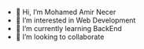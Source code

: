 - 👋 Hi, I’m Mohamed Amir Necer
- 👀 I’m interested in Web Development
- 🌱 I’m currently learning BackEnd
- 💞️ I’m looking to collaborate

<!---
amir-ncr/amir-ncr is a ✨ special ✨ repository because its `README.md` (this file) appears on your GitHub profile.
You can click the Preview link to take a look at your changes.
--->

